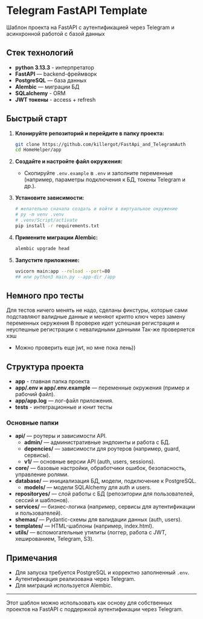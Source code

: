 # Telegram FastAPI Template

Шаблон проекта на FastAPI с аутентификацией через Telegram и асинхронной работой с базой данных

## Стек технологий

- **python 3.13.3** - интерпретатор
- **FastAPI** — backend-фреймворк
- **PostgreSQL** — база данных
- **Alembic** — миграции БД
- **SQLalchemy** - ORM
- **JWT токены** - access + refresh


## Быстрый старт

1. **Клонируйте репозиторий и перейдите в папку проекта:**
    ```bash
    git clone https://github.com/killergot/FastApi_and_TelegramAuth
    cd HomeHelper/app
    ```

2. **Создайте и настройте файл окружения:**
    - Скопируйте `.env.example` в `.env` и заполните переменные (например, параметры подключения к БД, токены Telegram и др.).

3. **Установите зависимости:**
    ```bash
    # желательно сначала создать и войти в виртуальное окружение
    # py -m venv .venv
    # .venv/Script/activate
    pip install -r requirements.txt
    ```

4. **Примените миграции Alembic:**
    ```bash
    alembic upgrade head
    ```

5. **Запустите приложение:**
    ```bash
    uvicorn main:app --reload --port=80
    ## или python3 main.py --app-dir /app
    ```
## Немного про тесты
Для тестов ничего менять не надо, сделаны фикстуры, которые сами подставляют валидные данные и меняют крипто ключ через замену переменных окружения
В проверке идет успешная регистрация и неуспешные регистрации с невалидными данными
Так-же проверяется хэш
- Можно проверить еще jwt, но мне пока лень))


## Структура проекта

- **app** - главная папка проекта
- **app/.env и app/.env.example** — переменные окружения (пример и рабочий файл).
- **app/app.log** — лог-файл приложения.
- **tests** - интеграционные и юнит тесты

### Основные папки

- **api/** — роутеры и зависимости API.
  - **admin/** — административные эндпоинты и работа с БД.
  - **depencies/** — зависимости для роутеров (например, guard, сервисы).
  - **v1/** — основные версии API (auth, users, sessions).
- **core/** — базовые настройки, обработчики ошибок, безопасность, управление ролями.
- **database/** — инициализация БД, модели, подключение к PostgreSQL.
  - **models/** — модели SQLAlchemy для auth и users.
- **repositoryes/** — слой работы с БД (репозитории для пользователей, сессий и шаблонов).
- **services/** — бизнес-логика (например, сервисы для аутентификации и пользователей).
- **shemas/** — Pydantic-схемы для валидации данных (auth, users).
- **templates/** — HTML-шаблоны (например, index.html).
- **utils/** — вспомогательные утилиты (логгер, работа с JWT, хешированием, Telegram, S3).

## Примечания

- Для запуска требуется PostgreSQL и корректно заполненный `.env`.
- Аутентификация реализована через Telegram.
- Для миграций используется Alembic.

---
Этот шаблон можно использовать как основу для собственных проектов на FastAPI с поддержкой аутентификации через Telegram.